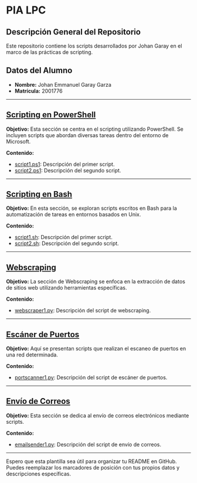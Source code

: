 # PIA LPC

## Descripción General del Repositorio

Este repositorio contiene los scripts desarrollados por Johan Garay en el marco de las prácticas de scripting.

## Datos del Alumno

- **Nombre:** Johan Emmanuel Garay Garza
- **Matrícula:** 2001776

---

## [Scripting en PowerShell](powershell/README.md)

**Objetivo:**
Esta sección se centra en el scripting utilizando PowerShell. Se incluyen scripts que abordan diversas tareas dentro del entorno de Microsoft.

**Contenido:**
- [script1.ps1](powershell/script1.ps1): Descripción del primer script.
- [script2.ps1](powershell/script2.ps1): Descripción del segundo script.

---

## [Scripting en Bash](bash/README.md)

**Objetivo:**
En esta sección, se exploran scripts escritos en Bash para la automatización de tareas en entornos basados en Unix.

**Contenido:**
- [script1.sh](bash/script1.sh): Descripción del primer script.
- [script2.sh](bash/script2.sh): Descripción del segundo script.

---

## [Webscraping](webscraping/README.md)

**Objetivo:**
La sección de Webscraping se enfoca en la extracción de datos de sitios web utilizando herramientas específicas.

**Contenido:**
- [webscraper1.py](webscraping/webscraper1.py): Descripción del script de webscraping.

---

## [Escáner de Puertos](port-scanner/README.md)

**Objetivo:**
Aquí se presentan scripts que realizan el escaneo de puertos en una red determinada.

**Contenido:**
- [portscanner1.py](port-scanner/portscanner1.py): Descripción del script de escáner de puertos.

---

## [Envío de Correos](email-sender/README.md)

**Objetivo:**
Esta sección se dedica al envío de correos electrónicos mediante scripts.

**Contenido:**
- [emailsender1.py](email-sender/emailsender1.py): Descripción del script de envío de correos.

---

Espero que esta plantilla sea útil para organizar tu README en GitHub. Puedes reemplazar los marcadores de posición con tus propios datos y descripciones específicas.
